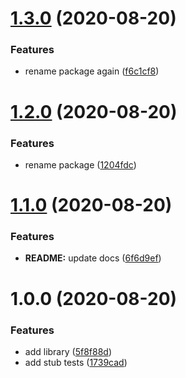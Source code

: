# [1.3.0](https://github.com/Pixeladed/with-hook/compare/v1.2.0...v1.3.0) (2020-08-20)


### Features

* rename package again ([f6c1cf8](https://github.com/Pixeladed/with-hook/commit/f6c1cf8a975483be821286583d70ed069554dfed))

# [1.2.0](https://github.com/Pixeladed/with-hook/compare/v1.1.0...v1.2.0) (2020-08-20)


### Features

* rename package ([1204fdc](https://github.com/Pixeladed/with-hook/commit/1204fdc5f02daae84d89ab5d7a9959fee88f8e06))

# [1.1.0](https://github.com/Pixeladed/with-hook/compare/v1.0.0...v1.1.0) (2020-08-20)


### Features

* **README:** update docs ([6f6d9ef](https://github.com/Pixeladed/with-hook/commit/6f6d9efc5dac526a74f6ef98c3ccaf398e94f138))

# 1.0.0 (2020-08-20)


### Features

* add library ([5f8f88d](https://github.com/Pixeladed/with-hook/commit/5f8f88de8704db35cbb97a302b486b10131a2d74))
* add stub tests ([1739cad](https://github.com/Pixeladed/with-hook/commit/1739cadeb866d57e3d5b421f95f3891059c34b27))
